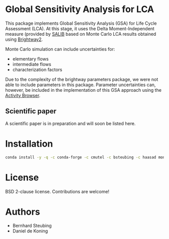 # Global Sensitivity Analysis for LCA
This package implements Global Sensitivity Analysis (GSA) for Life Cycle Assessment (LCA). At this stage, it uses the Delta
Moment-Independent measure (provided by [SALIB](https://salib.readthedocs.io/en/latest/api.html#delta-moment-independent-measure) 
based on Monte Carlo LCA results obtained using [Brightway2](https://brightway.dev). 

Monte Carlo simulation can include uncertainties for:
- elementary flows
- intermediate flows
- characterization factors

Due to the complexity of the brightway parameters package, we were not able to include parameters in this package.
Parameter uncertainties can, however, be included in the implementation of this GSA approach using the [Activity Browser](https://github.com/LCA-ActivityBrowser/activity-browser).

## Scientific paper
A scientific paper is in preparation and will soon be listed here. 

# Installation

```bash
conda install -y -q -c conda-forge -c cmutel -c bsteubing -c haasad monte_carlo_gsa
```
# License

BSD 2-clause license. Contributions are welcome!

# Authors

* Bernhard Steubing
* Daniel de Koning
